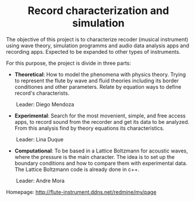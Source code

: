 <center> <h1>Record characterization and simulation</h1> </center>


The objective of this project is to characterize recoder (musical instrument) using wave theory, simulation programms and audio data analysis apps and recording apps. Expected to be expanded to other types of instruments.


For this purpose, the project is divide in three parts:


* **Theoretical**: How to model the phenomena with physics theory. Trying to represent the flute by wave and fluid theories including its border conditiones and other parameters. Relate by equation ways to define record's characterists. 

&nbsp;&nbsp;&nbsp;&nbsp;&nbsp;&nbsp; Leader: Diego Mendoza


* **Experimental**: Search for the most movenient, simple, and free access apps, to record sound from the recorder and get its data to be analyzed. From this analysis find by theory equations its characteristics.

&nbsp;&nbsp;&nbsp;&nbsp;&nbsp;&nbsp; Leader: Lina Duque


* **Computational**: To be based in a Lattice Boltzmann for acoustic waves, where the pressure is the main character. The idea is to set up the boundary conditions and how to compare them with experimental data.
The Lattice Boltzmann code is already done in c++.

&nbsp;&nbsp;&nbsp;&nbsp;&nbsp;&nbsp; Leader: Andre Mora


Homepage: http://flute-instrument.ddns.net/redmine/my/page
